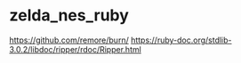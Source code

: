 # zelda_nes_ruby

https://github.com/remore/burn/
https://ruby-doc.org/stdlib-3.0.2/libdoc/ripper/rdoc/Ripper.html
